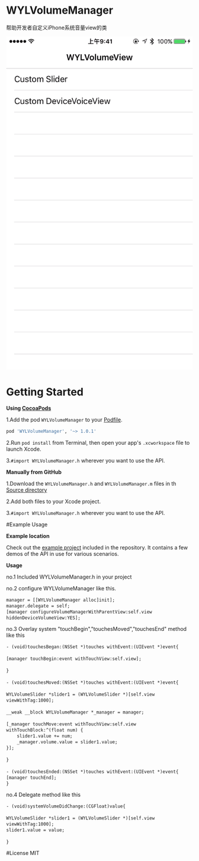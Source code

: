 # WYLVolumeManager
帮助开发者自定义iPhone系统音量view的类

![WYLVolumeManager](WYLVolumeManager.gif)

# Getting Started
**Using [CocoaPods](http://cocoapods.org)**
 
 1.Add the pod `WYLVolumeManager` to your [Podfile](http://guides.cocoapods.org/using/the-podfile.html).
```ruby
pod 'WYLVolumeManager', '~> 1.0.1'
```

 2.Run `pod install` from Terminal, then open your app's `.xcworkspace` file to launch Xcode.
 
 3.`#import WYLVolumeManager.h` wherever you want to use the API.
 
 **Manually from GitHub**

1.Download the `WYLVolumeManager.h` and `WYLVolumeManager.m` files in th [Source directory](https://github.com/wangyanlong/WYLVolumeManager/tree/master/WYLVolumeManagerFile)

2.Add both files to your Xcode project.

3.`#import WYLVolumeManager.h` wherever you want to use the API.

#Example Usage

**Example location**

Check out the [example project](https://github.com/wangyanlong/WYLVolumeManager) included in the repository. It contains a few demos of the API in use for various scenarios. 

**Usage**

no.1 Included WYLVolumeManager.h in your project

no.2 configure WYLVolumeManager like this.

	manager = [[WYLVolumeManager alloc]init];
    manager.delegate = self;
    [manager configureVolumeManagerWithParentView:self.view hiddenDeviceVolumeView:YES]; 

no.3 Overlay system "touchBegin","touchesMoved","touchesEnd" method like this

	- (void)touchesBegan:(NSSet *)touches withEvent:(UIEvent *)event{
    
    [manager touchBegin:event withTouchView:self.view];
    
	}

	- (void)touchesMoved:(NSSet *)touches withEvent:(UIEvent *)event{
    
    WYLVolumeSlider *slider1 = (WYLVolumeSlider *)[self.view viewWithTag:1000];
    
    __weak __block WYLVolumeManager *_manager = manager;
    
    [_manager touchMove:event withTouchView:self.view withTouchBlock:^(float num) {
        slider1.value += num;
        _manager.volume.value = slider1.value;
    }];
    
	}

	- (void)touchesEnded:(NSSet *)touches withEvent:(UIEvent *)event{
    [manager touchEnd];
	}
 

no.4 Delegate method like this


	- (void)systemVolumeDidChange:(CGFloat)value{
    
    WYLVolumeSlider *slider1 = (WYLVolumeSlider *)[self.view viewWithTag:1000];
    slider1.value = value;
    
	}


#License
MIT